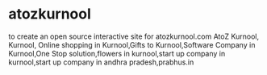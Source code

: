# atozkurnool
to create an open source interactive site for atozkurnool.com
AtoZ Kurnool, Kurnool, Online shopping in Kurnool,Gifts to Kurnool,Software Company in Kurnool,One Stop solution,flowers in kurnool,start up company in kurnool,start up company in andhra pradesh,prabhus.in

